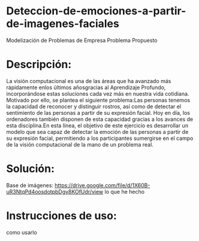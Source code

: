 # Deteccion-de-emociones-a-partir-de-imagenes-faciales

Modelización de Problemas de Empresa Problema Propuesto

# Descripción:

La visión computacional es una de las áreas que ha avanzado más rápidamente enlos últimos  añosgracias  al  Aprendizaje  Profundo,  incorporándose  estas  soluciones  cada  vez  más  en nuestra vida cotidiana. Motivado por ello, se plantea el siguiente problema:Las  personas  tenemos  la  capacidad  de  reconocer  y  distinguir  rostros,  así  como  de  detectar  el sentimiento  de  las  personas  a  partir  de  su  expresión  facial.  Hoy  en  día,  los  ordenadores  también disponen de esta capacidad gracias a los avances de esta disciplina.En  esta  línea,  el  objetivo  de  este  ejercicio  es  desarrollar  un  modelo  que  sea  capaz  de  detectar  la emoción de las personas a partir de su expresión facial, permitiendo a los participantes sumergirse en el campo de la visión computacional de la mano de un problema real.

# Solución:
Base de imágenes: https://drive.google.com/file/d/1X60B-uR3NtqPd4oosdotpbDgy8KOfUdr/view
lo que he hecho

# Instrucciones de uso:

como usarlo
